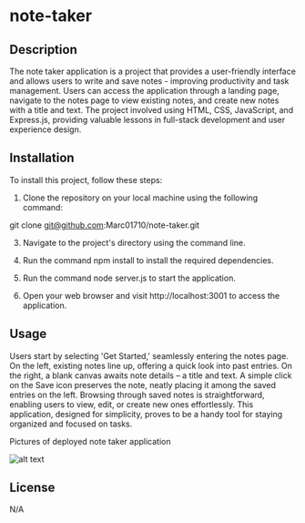 # note-taker

## Description

The note taker application is a project that provides a user-friendly interface and allows users to write and save notes - improving productivity and task management. Users can access the application through a landing page, navigate to the notes page to view existing notes, and create new notes with a title and text. The project involved using HTML, CSS, JavaScript, and Express.js, providing valuable lessons in full-stack development and user experience design.

## Installation

To install this project, follow these steps:

1. Clone the repository on your local machine using the following command:

git clone git@github.com:Marc01710/note-taker.git

3. Navigate to the project's directory using the command line.

4. Run the command npm install to install the required dependencies.

5. Run the command node server.js to start the application.

6. Open your web browser and visit http://localhost:3001 to access the application.

## Usage

Users start by selecting 'Get Started,' seamlessly entering the notes page. On the left, existing notes line up, offering a quick look into past entries. On the right, a blank canvas awaits note details – a title and text. A simple click on the Save icon preserves the note, neatly placing it among the saved entries on the left. Browsing through saved notes is straightforward, enabling users to view, edit, or create new ones effortlessly. This application, designed for simplicity, proves to be a handy tool for staying organized and focused on tasks.
 
Pictures of deployed note taker application

![alt text]()


## License

N/A